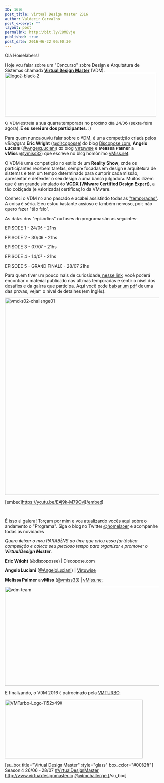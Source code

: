 ```yaml
---
ID: 1676
post_title: Virtual Design Master 2016
author: Valdecir Carvalho
post_excerpt: ""
layout: post
permalink: http://bit.ly/28MBvje
published: true
post_date: 2016-06-22 06:00:30
---
```

Olá Homelabers!

Hoje vou falar sobre um "Concurso" sobre Design e Arquitetura de Sistemas chamado<strong> <a href="http://www.virtualdesignmaster.io" target="_blank">Virtual Design Master</a></strong> (VDM).
<img class="aligncenter size-full wp-image-1726" src="http://homelaber.com.br/site/wp-content/uploads/2016/06/logo2-black-2.png" alt="logo2-black-2" width="495" height="142" />

O VDM estreia a sua quarta temporada no próximo dia 24/06 (sexta-feira agora). <strong>E eu serei um dos participantes</strong>. :)

Para quem nunca ouviu falar sobre o VDM, é uma competição criada pelos <em>vBloggers</em> <strong>Eric Wright</strong> (<a href="https://twitter.com/DiscoPosse" target="_blank">@discoposse</a>) do blog <a href="http://discoposse.com/" target="_blank">Discopose.com</a>, <strong>Angelo Luciani</strong> (<a href="https://twitter.com/AngeloLuciani" target="_blank">@AngeloLuciani</a>) do blog <a href="http://virtuwise.com/" target="_blank">Virtuwise</a> e <strong>Melissa Palmer</strong> a <strong>vMiss</strong> (<a href="https://twitter.com/vmiss33" target="_blank">@vmiss33</a>) que escreve no blog homônimo <a href="http://vmiss.net/" target="_blank">vMiss.net</a>.

O VDM é uma competição no estilo de um <strong>Reality Show</strong>, onde os participantes recebem tarefas, sempre focadas em design e arquitetura de sistemas e tem um tempo determinado para cumprir cada missão, apresentar e defender o seu design a uma banca julgadora. Muitos dizem que é um grande simulado do <strong><a href="http://vcdx.vmware.com/" target="_blank">VCDX</a> (VMware Certified Design Expert)</strong>, a tão cobiçada (e valorizada) certificação da VMware.<!--more-->

Conheci o VDM no ano passado e acabei assistindo todas as <a href="http://www.virtualdesignmaster.io/season1.html" target="_blank">"temporadas"</a>. A coisa é séria. E eu estou bastante ansioso e também nervoso, pois não quero fazer "tão feio".

As datas dos "episódios" ou fases do programa são as seguintes:

EPISODE 1 - 24/06 - 21hs

EPISODE 2 - 30/06 - 21hs

EPISODE 3 - 07/07 - 21hs

EPISODE 4 - 14/07 - 21hs

EPISODE 5 - GRAND FINALE - 28/07 21hs

Para quem tiver um pouco mais de curiosidade,<a href="https://github.com/VirtualDesignMaster" target="_blank"> nesse link</a>, você poderá encontrar o material publicado nas últimas temporadas e sentir o nível dos desafios e da galera que participa. Aqui você pode <a href="http://homelaber.com.br/site/wp-content/uploads/share/vdm/RobNelsonChallenge1.pdf" target="_blank">baixar um pdf</a> de uma das provas, vejam o nível de detalhes (em Inglês).

<img class="aligncenter size-full wp-image-1717" src="http://homelaber.com.br/site/wp-content/uploads/2016/06/vmd-s02-challenge01.png" alt="vmd-s02-challenge01" width="658" height="644" />

[embed]https://youtu.be/EAj9k-M79CM[/embed]

&nbsp;

É isso ai galera! Torçam por mim e vou atualizando vocês aqui sobre o andamento o "Programa". Siga o blog no Twitter <a href="https://twitter.com/homelaber" target="_blank">@homelaber</a> e acompanhe todas as novidades

<em>Quero deixar o meu PARABÉNS ao time que criou essa fantástica competição e coloca seu precioso tempo para organizar e promover o <strong>Virtual Design Master</strong>.</em>

<strong>Eric Wright</strong> (<a href="https://twitter.com/DiscoPosse" target="_blank">@discoposse</a>) | <a href="http://discoposse.com/" target="_blank">Discopose.com</a>

<strong>Angelo Luciani</strong> (<a href="https://twitter.com/AngeloLuciani" target="_blank">@AngeloLuciani</a>) | <a href="http://virtuwise.com/" target="_blank">Virtuwise</a>

<strong>Melissa Palmer</strong> a <strong>vMiss</strong> (<a href="https://twitter.com/vmiss33" target="_blank">@vmiss33</a>) | <a href="http://vmiss.net/" target="_blank">vMiss.net</a>

<img class="aligncenter wp-image-1721" src="http://homelaber.com.br/site/wp-content/uploads/2016/06/vdm-team.png" alt="vdm-team" width="800" height="324" />

E finalizando, o VDM 2016 é patrocinado pela <a href="http://vmturbo.com/" target="_blank">VMTURBO</a>.

<a href="http://vmturbo.com/" target="_blank"><img class="aligncenter wp-image-1720" src="http://homelaber.com.br/site/wp-content/uploads/2016/06/VMTurbo-Logo-1152x490.png" alt="VMTurbo-Logo-1152x490" width="450" height="191" /></a>

[su_box title="Virtual Design Master" style="glass" box_color="#0082ff"]
Season 4
26/06 - 28/07
<a href="https://twitter.com/search?q=%23VirtualDesignMaster" target="_blank">#VirtualDesignMaster</a>
<a href="http://www.virtualdesignmaster.io" target="_blank">http://www.virtualdesignmaster.io</a>
<a href="https://twitter.com/vdmchallenge" target="_blank">@vdmchallenge </a>
[/su_box]

&nbsp;